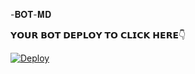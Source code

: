 -𝐁𝐎𝐓-𝐌𝐃

𝗬𝗢𝗨𝗥 𝗕𝗢𝗧 𝗗𝗘𝗣𝗟𝗢𝗬 𝗧𝗢 𝗖𝗟𝗜𝗖𝗞 𝗛𝗘𝗥𝗘👇

[![Deploy](https://www.herokucdn.com/deploy/button.svg)](https://heroku.com/deploy?template=https://github.com/malindunimsara/DEVIL-BOT-MD)

